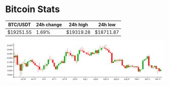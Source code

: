 # Bitcoin Stats

BTC/USDT|24h change|24h high|24h low|
|---|---|---|---|
|$19251.55|1.69%|$19319.28|$18711.87|

<img src="./chart.svg">
